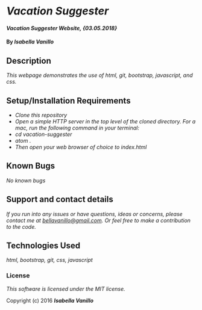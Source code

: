 # _Vacation Suggester_


#### _Vacation Suggester Website, {03.05.2018}_

#### By _**Isabella Vanillo**_

## Description

_This webpage demonstrates the use of html, git, bootstrap, javascript, and css._

## Setup/Installation Requirements

* _Clone this repository_
* _Open a simple HTTP server in the top level of the cloned directory. For a mac, run the following command in your terminal:_
* _cd vacation-suggester_
* _atom ._
* _Then open your web browser of choice to index.html_

## Known Bugs

_No known bugs_

## Support and contact details

_If you run into any issues or have questions, ideas or concerns, please contact me at bellavanillo@gmail.com. Or feel free to make a contribution to the code._


## Technologies Used

_html, bootstrap, git, css, javascript_

### License

*This software is licensed under the MIT license.*

Copyright (c) 2016 **_Isabella Vanillo_**
